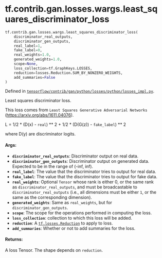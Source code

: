 <div itemscope itemtype="http://developers.google.com/ReferenceObject">
<meta itemprop="name" content="tf.contrib.gan.losses.wargs.least_squares_discriminator_loss" />
<meta itemprop="path" content="Stable" />
</div>

# tf.contrib.gan.losses.wargs.least_squares_discriminator_loss

``` python
tf.contrib.gan.losses.wargs.least_squares_discriminator_loss(
    discriminator_real_outputs,
    discriminator_gen_outputs,
    real_label=1,
    fake_label=0,
    real_weights=1.0,
    generated_weights=1.0,
    scope=None,
    loss_collection=tf.GraphKeys.LOSSES,
    reduction=losses.Reduction.SUM_BY_NONZERO_WEIGHTS,
    add_summaries=False
)
```



Defined in [`tensorflow/contrib/gan/python/losses/python/losses_impl.py`](https://www.tensorflow.org/code/tensorflow/contrib/gan/python/losses/python/losses_impl.py).

Least squares discriminator loss.

This loss comes from `Least Squares Generative Adversarial Networks`
(https://arxiv.org/abs/1611.04076).

L = 1/2 * (D(x) - `real`) ** 2 +
    1/2 * (D(G(z)) - `fake_label`) ** 2

where D(y) are discriminator logits.

#### Args:

* <b>`discriminator_real_outputs`</b>: Discriminator output on real data.
* <b>`discriminator_gen_outputs`</b>: Discriminator output on generated data. Expected
    to be in the range of (-inf, inf).
* <b>`real_label`</b>: The value that the discriminator tries to output for real data.
* <b>`fake_label`</b>: The value that the discriminator tries to output for fake data.
* <b>`real_weights`</b>: Optional `Tensor` whose rank is either 0, or the same rank as
    `discriminator_real_outputs`, and must be broadcastable to
    `discriminator_real_outputs` (i.e., all dimensions must be either `1`, or
    the same as the corresponding dimension).
* <b>`generated_weights`</b>: Same as `real_weights`, but for
    `discriminator_gen_outputs`.
* <b>`scope`</b>: The scope for the operations performed in computing the loss.
* <b>`loss_collection`</b>: collection to which this loss will be added.
* <b>`reduction`</b>: A <a href="../../../../../tf/losses/Reduction.md"><code>tf.losses.Reduction</code></a> to apply to loss.
* <b>`add_summaries`</b>: Whether or not to add summaries for the loss.


#### Returns:

A loss Tensor. The shape depends on `reduction`.